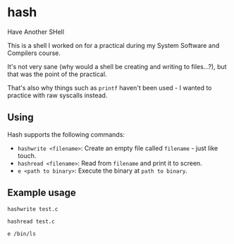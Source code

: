# hash
Have Another SHell

This is a shell I worked on for a practical during my System Software and Compilers course.

It's not very sane (why would a shell be creating and writing to files...?), but that was the point of the practical.

That's also why things such as ```printf``` haven't been used - I wanted to practice with raw syscalls instead.

## Using

Hash supports the following commands:
- ```hashwrite <filename>```: Create an empty file called ```filename``` - just like touch.
- ```hashread <filename>```: Read from ```filename``` and print it to screen.
- ```e <path to binary>```: Execute the binary at ```path to binary```.

## Example usage

```hashwrite test.c```

```hashread test.c```

```e /bin/ls```
